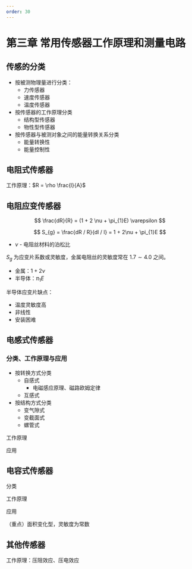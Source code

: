 ```yaml
---
order: 30
---
```


# 第三章 常用传感器工作原理和测量电路

## 传感的分类

- 按被测物理量进行分类：
	- 力传感器
	- 速度传感器
	- 温度传感器
- 按传感器的工作原理分类
	- 结构型传感器
	- 物性型传感器
- 按传感器与被测对象之间的能量转换关系分类
	- 能量转换性
	- 能量控制性

## 电阻式传感器

工作原理：$R = \rho \frac{l}{A}$

## 电阻应变传感器

$$
\frac{dR}{R} = (1 + 2 \nu + \pi_{1}E) \varepsilon
$$

$$
S_{g} = \frac{dR / R}{dl / l} = 1 + 2\nu + \pi_{1}E
$$

- $\nu$ - 电阻丝材料的泊松比

$S_{g}$ 为应变片系数或灵敏度，金属电阻丝的灵敏度常在 $1.7 \sim 4.0$ 之间。
- 金属：$1 + 2\nu$
- 半导体：$\pi_{1}E$

半导体应变片缺点：
- 温度灵敏度高
- 非线性
- 安装困难

## 电感式传感器

### 分类、工作原理与应用

- 按转换方式分类
	- 自感式
		- 电磁感应原理、磁路欧姆定律
	- 互感式
- 按结构方式分类
	- 变气隙式
	- 变截面式
	- 螺管式

工作原理

应用

## 电容式传感器

分类

工作原理

应用

（重点）面积变化型，灵敏度为常数

## 其他传感器

工作原理：压阻效应、压电效应
